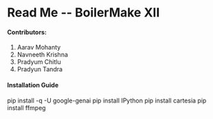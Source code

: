 # Read Me -- BoilerMake XII

#### Contributors:
1. Aarav Mohanty
2. Navneeth Krishna
3. Pradyum Chitlu
4. Pradyun Tandra

#### Installation Guide
pip install -q -U google-genai
pip install IPython
pip install cartesia
pip install ffmpeg

